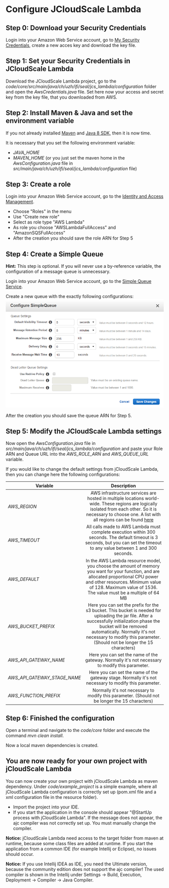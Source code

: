 # Configure JCloudScale Lambda

## Step 0: Download your Security Credentials
Login into your Amazon Web Service account, go to [My Security Credentials](https://console.aws.amazon.com/iam/home?#/security_credential), create a new acces key and download the key file.

## Step 1: Set your Security Credentials in JCloudScale Lambda
Download the JCloudScale Lambda project, go to the *code/core/src/main/java/ch/uzh/ifi/seal/jcs_lambda/configuration* folder and open the *AwsCredentials.java* file. Set here now your access and secret key from the key file, that you downloaded from AWS.

## Step 2: Install Maven & Java and set the environment variable
If you not already installed [Maven](https://maven.apache.org/download.cgi) and [Java 8 SDK](https://docs.oracle.com/javase/8/docs/technotes/guides/install/install_overview.html), then it is now time.

It is necessary that you set the following environment variable:
- *JAVA_HOME*
- *MAVEN_HOME* (or you just set the maven home in the *AwsConfiguration.java* file in *src/main/java/ch/uzh/ifi/seal/jcs_lambda/configuration* file)

## Step 3: Create a role
Login into your Amazon Web Service account, go to the [Identity and Access Management](https://console.aws.amazon.com/iam/home).
- Choose "Roles" in the menu
- Use "Create new role"
- Select as role type "AWS Lambda"
- As role you choose "AWSLambdaFullAccess" and "AmazonSQSFullAccess"
- After the creation you should save the role ARN for Step 5

## Step 4: Create a Simple Queue
**Hint:** This step is optional. If you will never use a by-reference variable, the configuration of a message queue is unnecessary.

Login into your Amazon Web Service account, go to the [Simple Queue Service](https://console.aws.amazon.com/sqs/home).

Create a new queue with the exactly following configurations:
![SQS-Settings](sqs-settings.PNG "SQS Settings")

After the creation you should save the queue ARN for Step 5.

## Step 5: Modify the JCloudScale Lambda settings 
Now open the *AwsConfiguration.java* file in *src/main/java/ch/uzh/ifi/seal/jcs_lambda/configuration* and paste your Role ARN and Queue URL into the *AWS_ROLE_ARN* and *AWS_QUEUE_URL* variable.

If you would like to change the default settings from jCloudScale Lambda, then you can change here the following configurations:

| Variable                      | Description   | 
| -------------                 |:-------------:| 
| *AWS_REGION*                  | AWS infrastructure services are hosted in multiple locations world-wide. These regions are logically isolated from each other. So it is necessary to choose one. A list with all regions can be found [here](http://docs.aws.amazon.com/AWSJavaSDK/latest/javadoc/com/amazonaws/regions/Regions.html) |
| *AWS_TIMEOUT*                 | All calls made to AWS Lambda must complete execution within 300 seconds. The default timeout is 3 seconds, but you can set the timeout to any value between 1 and 300 seconds. |
| *AWS_DEFAULT*                 | In the AWS Lambda resource model, you choose the amount of memory you want for your function, and are allocated proportional CPU power and other resources. Minimum value of 128. Maximum value of 1536. The value must be a multiple of 64 MB |_MEMORY_SIZE
| *AWS_BUCKET_PREFIX*           | Here you can set the prefix for the s3 bucket. This bucket is needed for uploading the jar file. After a successfully initialization phase the bucket will be removed automatically. Normally it's not necessary to modify this parameter. (Should not be longer the 15 characters) |
| *AWS_API_GATEWAY_NAME*        | Here you can set the name of the gateway. Normally it's not necessary to modify this parameter. |
| *AWS_API_GATEWAY_STAGE_NAME*  | Here you can set the name of the gateway stage. Normally it's not necessary to modify this parameter. |
| *AWS_FUNCTION_PREFIX*         | Normally it's not necessary to modify this parameter. (Should not be longer the 15 characters) |

## Step 6: Finished the configuration
Open a terminal and navigate to the *code/core* folder and execute the command *mvn clean install*.

Now a local maven dependencies is created.

## You are now ready for your own project with jCloudScale Lambda
You can now create your own project with jCloudScale Lambda as maven dependency. Under *code/example_project* is a simple example, where all jCloudScale Lambda configuration is correctly set up (pom.xml file and a xml configuration file in the resource folder).

- Import the project into your IDE.
- If you start the application in the console should appear "@StartUp process with jCloudScale Lambda". If the message does not appear, the ajc compiler was not correctly set up. You must manually change the compiler. 

**Notice:** jCloudScale Lambda need access to the target folder from maven at runtime, because some class files are added at runtime. If you start the application from a common IDE (for example Intellij or Eclipse), no issues should occur.

**Notice:** If you use Intellij IDEA as IDE, you need the Ultimate version, because the community edition does not support the ajc compiler! The used compiler is shown in the Intellij under Settings -> Build, Execution, Deployment -> Compiler -> Java Compiler.
